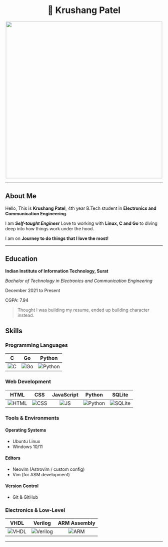 <h1 align="center"> 🐧 Krushang Patel</h1>

<div align="center">

<img src="https://user-images.githubusercontent.com/74038190/225813708-98b745f2-7d22-48cf-9150-083f1b00d6c9.gif" width="500"> </div>

---

## About Me

Hello, This is **Krushang Patel**, 4th year B.Tech student in **Electronics and Communication Engineering**.

I am **_Self-taught Engineer_** Love to working with **Linux, C and Go** to diving deep into how things work under the hood.

I am on **Journey to do things that I love the most!**

---

## Education

**Indian Institute of Information Technology, Surat**

_Bachelor of Technology in Electronics and Communication Engineering_

December 2021 to Present

CGPA: 7.94

> Thought I was building my resume, ended up building character instead.

## Skills

### Programming Languages

|                                          C                                           |                                           Go                                            |                                               Python                                                |
| :----------------------------------------------------------------------------------: | :-------------------------------------------------------------------------------------: | :-------------------------------------------------------------------------------------------------: |
| ![C](https://img.shields.io/badge/C-%2300599C.svg?style=flat&logo=c&logoColor=white) | ![Go](https://img.shields.io/badge/Go-%2300ADD8.svg?style=flat&logo=go&logoColor=white) | ![Python](https://img.shields.io/badge/Python-%2314354C.svg?style=flat&logo=python&logoColor=white) |

### Web Development

|                                              HTML                                               |                                             CSS                                              |                                               JavaScript                                                |                                               Python                                                |                                               SQLite                                                |
| :---------------------------------------------------------------------------------------------: | :------------------------------------------------------------------------------------------: | :-----------------------------------------------------------------------------------------------------: | :-------------------------------------------------------------------------------------------------: | :-------------------------------------------------------------------------------------------------: |
| ![HTML](https://img.shields.io/badge/HTML5-%23E34F26.svg?style=flat&logo=html5&logoColor=white) | ![CSS](https://img.shields.io/badge/CSS3-%231572B6.svg?style=flat&logo=css3&logoColor=white) | ![JS](https://img.shields.io/badge/JavaScript-%23F7DF1E.svg?style=flat&logo=javascript&logoColor=black) | ![Python](https://img.shields.io/badge/Python-%2314354C.svg?style=flat&logo=python&logoColor=white) | ![SQLite](https://img.shields.io/badge/SQLite-%2307405e.svg?style=flat&logo=sqlite&logoColor=white) |

### Tools & Environments

#### Operating Systems

- Ubuntu Linux
- Windows 10/11

#### Editors

- Neovim (Astrovim / custom config)
- Vim (for ASM development)

#### Version Control

- Git & GitHub

### Electronics & Low-Level

|                                               VHDL                                               |                                                Verilog                                                 |                                ARM Assembly                                |
| :----------------------------------------------------------------------------------------------: | :----------------------------------------------------------------------------------------------------: | :------------------------------------------------------------------------: |
| ![VHDL](https://img.shields.io/badge/VHDL-%23A67B5B.svg?style=flat&logo=verilog&logoColor=white) | ![Verilog](https://img.shields.io/badge/Verilog-%23b6b6b6.svg?style=flat&logo=verilog&logoColor=black) | ![ARM](https://img.shields.io/badge/ARM-Assembly-%230097C4.svg?style=flat) |

---
